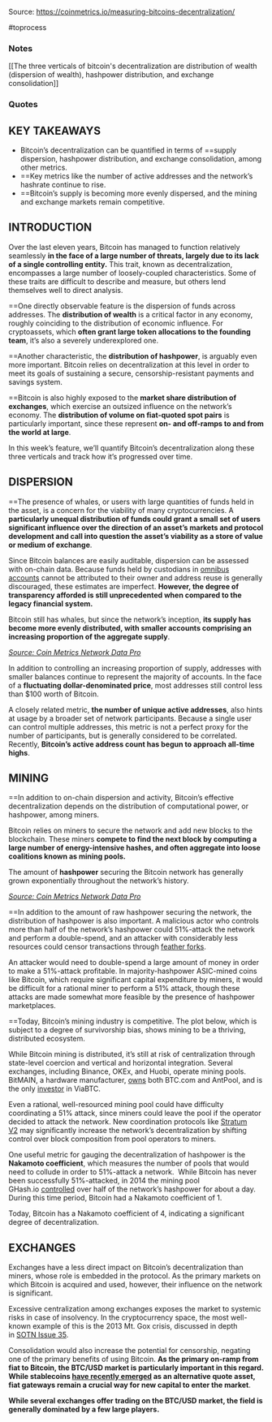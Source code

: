 Source: https://coinmetrics.io/measuring-bitcoins-decentralization/

#toprocess  

### Notes

[[The three verticals of bitcoin's decentralization are distribution of wealth (dispersion of wealth), hashpower distribution, and exchange consolidation]]
### Quotes
## KEY TAKEAWAYS

- Bitcoin’s decentralization can be quantified in terms of ==supply dispersion, hashpower distribution, and exchange consolidation, among other metrics.
- ==Key metrics like the number of active addresses and the network’s hashrate continue to rise.
- ==Bitcoin’s supply is becoming more evenly dispersed, and the mining and exchange markets remain competitive.

## INTRODUCTION

Over the last eleven years, Bitcoin has managed to function relatively seamlessly **in the face of a large number of threats, largely due to its lack of a single controlling entity.** This trait, known as decentralization, encompasses a large number of loosely-coupled characteristics. Some of these traits are difficult to describe and measure, but others lend themselves well to direct analysis. 

==One directly observable feature is the dispersion of funds across addresses. The **distribution of wealth** is a critical factor in any economy, roughly coinciding to the distribution of economic influence. For cryptoassets, which **often grant large token allocations to the founding team**, it’s also a severely underexplored one.

==Another characteristic, the **distribution of hashpower**, is arguably even more important. Bitcoin relies on decentralization at this level in order to meet its goals of sustaining a secure, censorship-resistant payments and savings system. 

==Bitcoin is also highly exposed to the **market share distribution of exchanges**, which exercise an outsized influence on the network’s economy. The **distribution of volume on fiat-quoted spot pairs** is particularly important, since these represent **on- and off-ramps to and from the world at large**.

In this week’s feature, we’ll quantify Bitcoin’s decentralization along these three verticals and track how it’s progressed over time. 

## DISPERSION

==The presence of whales, or users with large quantities of funds held in the asset, is a concern for the viability of many cryptocurrencies. A **particularly unequal distribution of funds could grant a small set of users significant influence over the direction of an asset’s markets and protocol development and call into question the asset’s viability as a store of value or medium of exchange**.

Since Bitcoin balances are easily auditable, dispersion can be assessed with on-chain data. Because funds held by custodians in [omnibus accounts](https://medium.com/@FidelityDigitalAssets/the-omnibus-model-for-custody-96b69710f92d) cannot be attributed to their owner and address reuse is generally discouraged, these estimates are imperfect. **However, the degree of transparency afforded is still unprecedented when compared to the legacy financial system.**

Bitcoin still has whales, but since the network’s inception, **its supply has become more evenly distributed, with smaller accounts comprising an increasing proportion of the aggregate supply**.

[_Source: Coin Metrics Network Data Pro_](https://coinmetrics.io/cm-network-data-pro/)

In addition to controlling an increasing proportion of supply, addresses with smaller balances continue to represent the majority of accounts. In the face of a **fluctuating dollar-denominated price**, most addresses still control less than $100 worth of Bitcoin.

A closely related metric, **the number of unique active addresses**, also hints at usage by a broader set of network participants. Because a single user can control multiple addresses, this metric is not a perfect proxy for the number of participants, but is generally considered to be correlated. Recently, **Bitcoin’s active address count has begun to approach all-time highs**.

## MINING

==In addition to on-chain dispersion and activity, Bitcoin’s effective decentralization depends on the distribution of computational power, or hashpower, among miners.

Bitcoin relies on miners to secure the network and add new blocks to the blockchain. These miners **compete to find the next block by computing a large number of energy-intensive hashes, and often aggregate into loose coalitions known as mining pools.**

The amount of **hashpower** securing the Bitcoin network has generally grown exponentially throughout the network’s history.

[_Source: Coin Metrics Network Data Pro_](https://coinmetrics.io/cm-network-data-pro/)

==In addition to the amount of raw hashpower securing the network, the distribution of hashpower is also important. A malicious actor who controls more than half of the network’s hashpower could 51%-attack the network and perform a double-spend, and an attacker with considerably less resources could censor transactions through [feather forks](https://bitcointalk.org/index.php?topic=312668.0).

An attacker would need to double-spend a large amount of money in order to make a 51%-attack profitable. In majority-hashpower ASIC-mined coins like Bitcoin, which require significant capital expenditure by miners, it would be difficult for a rational miner to perform a 51% attack, though these attacks are made somewhat more feasible by the presence of hashpower marketplaces.

==Today, Bitcoin’s mining industry is competitive. The plot below, which is subject to a degree of survivorship bias, shows mining to be a thriving, distributed ecosystem.

While Bitcoin mining is distributed, it’s still at risk of centralization through state-level coercion and vertical and horizontal integration. Several exchanges, including Binance, OKEx, and Huobi, operate mining pools. BitMAIN, a hardware manufacturer, [owns](https://www.coindesk.com/the-coindesk-50-bitmain-behemoth-bitcoin-mining) both BTC.com and AntPool, and is the only [investor](https://blog.bitmain.com/en/regarding-bitcoin-cash-viabtc-bitcoin-abc/) in ViaBTC.

Even a rational, well-resourced mining pool could have difficulty coordinating a 51% attack, since miners could leave the pool if the operator decided to attack the network. New coordination protocols like [Stratum V2](https://www.stratumprotocol.org/) may significantly increase the network’s decentralization by shifting control over block composition from pool operators to miners. 

One useful metric for gauging the decentralization of hashpower is the **Nakamoto coefficient**, which measures the number of pools that would need to collude in order to 51%-attack a network.  While Bitcoin has never been successfully 51%-attacked, in 2014 the mining pool GHash.io [controlled](https://www.coindesk.com/bitcoin-mining-detente-ghash-io-51-issue) over half of the network’s hashpower for about a day. During this time period, Bitcoin had a Nakamoto coefficient of 1.

Today, Bitcoin has a Nakamoto coefficient of 4, indicating a significant degree of decentralization.

## EXCHANGES

Exchanges have a less direct impact on Bitcoin’s decentralization than miners, whose role is embedded in the protocol. As the primary markets on which Bitcoin is acquired and used, however, their influence on the network is significant.

Excessive centralization among exchanges exposes the market to systemic risks in case of insolvency. In the cryptocurrency space, the most well-known example of this is the 2013 Mt. Gox crisis, discussed in depth in [SOTN Issue 35](https://coinmetrics.substack.com/p/coin-metrics-state-of-the-network-b67).

Consolidation would also increase the potential for censorship, negating one of the primary benefits of using Bitcoin. **As the primary on-ramp from fiat to Bitcoin, the BTC/USD market is particularly important in this regard. While stablecoins [have recently emerged](https://coinmetrics.io/the-rise-of-stablecoins/) as an alternative quote asset, fiat gateways remain a crucial way for new capital to enter the market**.

**While several exchanges offer trading on the BTC/USD market, the field is generally dominated by a few large players.**